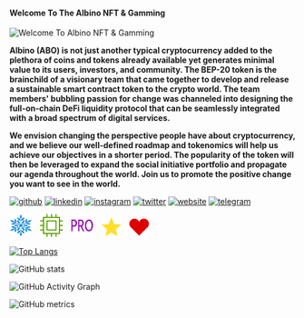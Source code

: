 #### Welcome To The Albino NFT & Gamming 
![Welcome To  Albino NFT & Gamming ](https://static.vecteezy.com/system/resources/previews/000/540/663/original/vector-welcome-banner-alphabet-sign-marquee-light-bulb.jpg)

**Albino (ABO) is not just another typical cryptocurrency added to the plethora of coins and tokens already available yet generates minimal value to its users, investors, and community. The BEP-20 token is the brainchild of a visionary team that came together to develop and release a sustainable smart contract token to the crypto world. The team members' bubbling passion for change was channeled into designing the full-on-chain DeFi liquidity protocol that can be seamlessly integrated with a broad spectrum of digital services.**

**We envision changing the perspective people have about cryptocurrency, and we believe our well-defined roadmap and tokenomics will help us achieve our objectives in a shorter period. The popularity of the token will then be leveraged to expand the social initiative portfolio and propagate our agenda throughout the world.
Join us to promote the positive change you want to see in the world.**



[<img src='https://cdn.jsdelivr.net/npm/simple-icons@3.0.1/icons/github.svg' alt='github' height='40'>](https://github.com/albino-nft-gaming)  [<img src='https://cdn.jsdelivr.net/npm/simple-icons@3.0.1/icons/linkedin.svg' alt='linkedin' height='40'>](https://www.linkedin.com/in/albinocommunity20/)  [<img src='https://cdn.jsdelivr.net/npm/simple-icons@3.0.1/icons/instagram.svg' alt='instagram' height='40'>](https://www.instagram.com/albinocommunity20/)  [<img src='https://cdn.jsdelivr.net/npm/simple-icons@3.0.1/icons/twitter.svg' alt='twitter' height='40'>](https://twitter.com/ALBINOTOKENS)  [<img src='https://cdn.jsdelivr.net/npm/simple-icons@3.0.1/icons/icloud.svg' alt='website' height='40'>](www.thealbinos.com)  [<img src='https://cdn.jsdelivr.net/npm/simple-icons@3.0.1/icons/telegram.svg' alt='telegram' height='40'>](https://t.mealbinolive)  

<a href='https://archiveprogram.github.com/'><img src='https://raw.githubusercontent.com/acervenky/animated-github-badges/master/assets/acbadge.gif' width='40' height='40'></a> <a href='https://docs.github.com/en/developers'><img src='https://raw.githubusercontent.com/acervenky/animated-github-badges/master/assets/devbadge.gif' width='40' height='40'></a> <a href='https://github.com/pricing'><img src='https://raw.githubusercontent.com/acervenky/animated-github-badges/master/assets/pro.gif' width='40' height='40'></a> <a href='https://stars.github.com/'><img src='https://raw.githubusercontent.com/acervenky/animated-github-badges/master/assets/starbadge.gif' width='35' height='35'></a> <a href='https://docs.github.com/en/github/supporting-the-open-source-community-with-github-sponsors'><img src='https://raw.githubusercontent.com/acervenky/animated-github-badges/master/assets/sponsorbadge.gif' width='35' height='35'></a> 

[![Top Langs](https://github-readme-stats.vercel.app/api/top-langs/?username=albino-nft-gaming)](https://github.com/anuraghazra/github-readme-stats)

![GitHub stats](https://github-readme-stats.vercel.app/api?username=albino-nft-gaming&show_icons=true&count_private=true)  

![GitHub Activity Graph](https://activity-graph.herokuapp.com/graph?username=albino-nft-gaming)  

![GitHub metrics](https://metrics.lecoq.io/albino-nft-gaming)  

